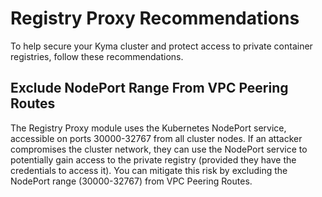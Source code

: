 # Registry Proxy Recommendations

To help secure your Kyma cluster and protect access to private container registries, follow these recommendations.

## Exclude NodePort Range From VPC Peering Routes

The Registry Proxy module uses the Kubernetes NodePort service, accessible on ports 30000-32767 from all cluster nodes.
If an attacker compromises the cluster network, they can use the NodePort service to potentially gain access to the private registry (provided they have the credentials to access it).
You can mitigate this risk by excluding the NodePort range (30000-32767) from VPC Peering Routes.